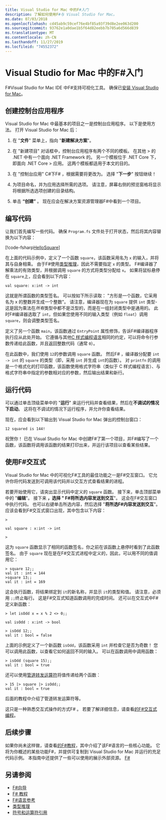 ```yaml
---
title: Visual Studio for Mac 中的F#入门
description: 了解如何使用F#与 Visual Studio for Mac。
ms.date: 07/03/2018
ms.openlocfilehash: cd45ab9c59cef76e4bf85a93f39d8e2ee063d200
ms.sourcegitcommit: 93762e1a0dae1b5f64d82eebb7b705a6d566d839
ms.translationtype: MT
ms.contentlocale: zh-CN
ms.lasthandoff: 11/27/2019
ms.locfileid: "74552372"
---
```

# <a name="get-started-with-f-in-visual-studio-for-mac"></a>Visual Studio for Mac 中的F#入门

F#Visual Studio for Mac IDE 中F#支持可视化工具。 确保已[安装 Visual Studio for Mac](install-fsharp.md#install-f-with-visual-studio-for-mac)。

## <a name="creating-a-console-application"></a>创建控制台应用程序

Visual Studio for Mac 中最基本的项目之一是控制台应用程序。  以下是使用方法。  打开 Visual Studio for Mac 后：

1. 在 "**文件**" 菜单上，指向 "**新建解决方案**"。

2. 在 "新建项目" 对话框中，控制台应用程序有两个不同的模板。  在其他 > 的 .NET 中有一个面向 .NET Framework 的。  另一个模板位于 .NET Core 下，即面向 .NET Core > 应用。  这两个模板都适用于本文的目的。

3. 在 "控制台应用" C#下F# ，根据需要将更改为。  选择 "**下一步**" 按钮继续！  

4. 为项目命名，并为应用选择所需的选项。  请注意，屏幕右侧的预览窗格将显示将根据所选选项创建的目录结构。  

5. 单击 **“创建”** 。  现在应会在解决方案资源管理器F#中看到一个项目。

## <a name="writing-your-code"></a>编写代码

让我们首先编写一些代码。  确保 `Program.fs` 文件处于打开状态，然后将其内容替换为以下内容：

[!code-fsharp[HelloSquare](~/samples/snippets/fsharp/getting-started/hello-square.fs)]

在上面的代码示例中，定义了一个函数 `square`，该函数采用名为 `x` 的输入，并将其与自身相乘。  由于F#使用[类型推理](../language-reference/type-inference.md)，因此不需要指定 `x` 的类型。  F#编译器了解乘法的有效类型，并根据调用 `square` 的方式将类型分配给 `x`。  如果将鼠标悬停在 `square`上，应会看到以下内容：

```console
val square: x:int -> int
```

这就是所谓函数的类型签名。  可以按如下所示读取： "方形是一个函数，它采用名为 x 的整数并生成一个整数"。  请注意，编译器现在为 `square` 提供 `int` 类型-这是因为乘法在*所有*类型中都不是泛型的，而是在一组封闭类型中是通用的。  此时F#编译器选取了 `int`，但如果您使用不同的输入类型（例如 `float`）调用 `square`，则会调整类型签名。

定义了另一个函数 `main`，该函数通过 `EntryPoint` 属性修饰，告诉F#编译器程序执行应从此处开始。  它遵循与其他[C 样式编程语言](https://en.wikipedia.org/wiki/Entry_point#C_and_C.2B.2B)相同的约定，可以将命令行参数传递给此函数，并且返回整数代码（通常 `0`）。

在此函数中，我们使用 `12`的参数调用 `square` 函数。  然后F# ，编译器分配要 `int -> int` 的 `square` 的类型（即，采用 `int` 并生成 `int`的函数）。  对 `printfn` 的调用是一个格式化的打印函数，该函数使用格式字符串（类似于 C 样式编程语言）、与格式字符串中指定的参数相对应的参数，然后输出结果和新行。

## <a name="running-your-code"></a>运行代码

可以通过单击顶级菜单中的 "**运行**" 来运行代码并查看结果，然后在**不调试的情况下启动**。  这将在不调试的情况下运行程序，并允许你查看结果。

现在，应会看到以下输出到 Visual Studio for Mac 弹出的控制台窗口：

```console
12 squared is 144!
```

祝贺你！  已在 Visual Studio for Mac 中创建F#了第一个项目，并F#编写了一个函数，该函数将调用该函数的结果打印出来，并运行该项目以查看某些结果。

## <a name="using-f-interactive"></a>使用F#交互式

Visual Studio for Mac 中的可视化F#工具的最佳功能之一是F#交互窗口。  它允许你将代码发送到可调用该代码并以交互方式查看结果的进程。

若要开始使用它，请突出显示代码中定义的 `square` 函数。  接下来，单击顶部菜单中的 "**编辑**"。  接下来 **，选择 " F#将所选内容发送到交互**"。  这会在F#交互窗口中执行代码。  也可以右键单击所选内容，然后选择 "**将所选F#内容发送到交互**"。  应该会看到F#交互式窗口出现，其中包含以下内容：

```console
>

val square : x:int -> int

>
```

这为 `square` 函数显示了相同的函数签名，你之前在该函数上悬停时看到了此函数签名。  由于 `square` 现在是在F#交互式进程中定义的，因此，可以用不同的值调用它：

```console
> square 12;;
val it : int = 144
>square 13;;
val it : int = 169
```

这会执行函数，将结果绑定到 `it`的新名称，并显示 `it`的类型和值。  请注意，必须用 `;;`终止每行。  这是F#交互式知道函数调用的完成时间。  还可以在交互式中F#定义新函数：

```console
> let isOdd x = x % 2 <> 0;;

val isOdd : x:int -> bool

> isOdd 12;;
val it : bool = false
```

上面的示例定义了一个新函数 `isOdd`，该函数采用 `int` 并检查它是否为奇数！  您可以调用此函数，以查看它如何返回不同的输入。  可以在函数调用中调用函数：

```console
> isOdd (square 15);;
val it : bool = true
```

还可以使用[管道转发运算符](../language-reference/symbol-and-operator-reference/index.md)将值传递给两个函数：

```console
> 15 |> square |> isOdd;;
val it : bool = true
```

后面的教程中介绍了管道转发运算符等。

这只是一种熟悉交互式操作的方式F# 。  若要了解详细信息，请查看[的F#交互式编程](../tutorials/fsharp-interactive/index.md)。

## <a name="next-steps"></a>后续步骤

如果你尚未这样做，请查看[的F#教程](../tour.md)，其中介绍了该F#语言的一些核心功能。  它将为你概述的某些功能F#，并提供可复制到 Visual Studio for Mac 并运行的充足代码示例。  本指南中还提供了一些可以使用的展示外部资源。 [ F# ](../index.yml)

## <a name="see-also"></a>另请参阅

- [F#向导](../index.yml)
- [F# 教程](../tour.md)
- [F#语言参考](../language-reference/index.md)
- [类型推理](../language-reference/type-inference.md)
- [符号和运算符引用](../language-reference/symbol-and-operator-reference/index.md)
